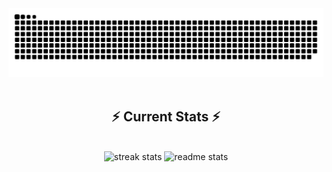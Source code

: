 <div align="center"> 
<!--  <h2>🐍 Contributions 🐍</h2> -->
  <img alt="snake eating my contributions" src="https://raw.githubusercontent.com/salesp07/salesp07/output/github-contribution-grid-snake.svg" />
</div>

  
<!-- <p align="center">
  
  <img  align=top flex-grow=1 src="https://leetcard.jacoblin.cool/ManavLohabade?theme=dark&font=Nunito&ext=heatmap" />  
</p> -->



<br/>
  <h2 align="center">⚡ Current Stats ⚡</h2>
<br>
<div align=center>
  <img width=390 src="https://streak-stats.demolab.com/?user=ManavLohabade&count_private=true&theme=react&border_radius=10" alt="streak stats"/>
  <img width=390 src="https://github-readme-stats.vercel.app/api?username=ManavLohabade&show_icons=true&theme=react&rank_icon=github&border_radius=10" alt="readme stats" />

<br/><br/>
